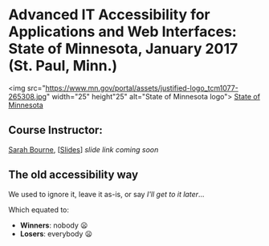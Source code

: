 # Advanced IT Accessibility for Applications and Web Interfaces: State of Minnesota, January 2017 (St. Paul, Minn.)  

<img src="https://www.mn.gov/portal/assets/justified-logo_tcm1077-265308.jpg" width="25" height"25" alt="State of Minnesota logo"> [State of Minnesota](http://mn.gov)  

## Course Instructor:  
[Sarah Bourne](https://twitter.com/sarahebourne), [[Slides](<slidesLink>)] *slide link coming soon*  

## The old accessibility way  
We used to ignore it, leave it as-is, or say *I'll get to it later*...  

Which equated to:  
* **Winners**: nobody :frowning:  
* **Losers**: everybody :frowning:  
